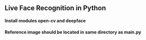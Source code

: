 ## Live Face Recognition in Python

#### Install modules open-cv and deepface
#### Reference image should be located in same directory as main.py
